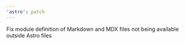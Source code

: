 ```yaml
---
'astro': patch
---
```


Fix module definition of Markdown and MDX files not being available outside Astro files
